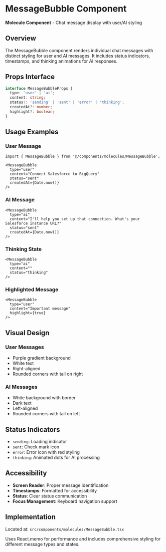 # MessageBubble Component

**Molecule Component** - Chat message display with user/AI styling

## Overview

The MessageBubble component renders individual chat messages with distinct styling for user and AI messages. It includes status indicators, timestamps, and thinking animations for AI responses.

## Props Interface

```typescript
interface MessageBubbleProps {
  type: 'user' | 'ai';
  content: string;
  status?: 'sending' | 'sent' | 'error' | 'thinking';
  createdAt?: number;
  highlight?: boolean;
}
```

## Usage Examples

### User Message
```tsx
import { MessageBubble } from '@/components/molecules/MessageBubble';

<MessageBubble 
  type="user"
  content="Connect Salesforce to BigQuery"
  status="sent"
  createdAt={Date.now()}
/>
```

### AI Message
```tsx
<MessageBubble 
  type="ai"
  content="I'll help you set up that connection. What's your Salesforce instance URL?"
  status="sent"
  createdAt={Date.now()}
/>
```

### Thinking State
```tsx
<MessageBubble 
  type="ai"
  content=""
  status="thinking"
/>
```

### Highlighted Message
```tsx
<MessageBubble 
  type="user"
  content="Important message"
  highlight={true}
/>
```

## Visual Design

### User Messages
- Purple gradient background
- White text
- Right-aligned
- Rounded corners with tail on right

### AI Messages  
- White background with border
- Dark text
- Left-aligned
- Rounded corners with tail on left

## Status Indicators

- `sending`: Loading indicator
- `sent`: Check mark icon
- `error`: Error icon with red styling
- `thinking`: Animated dots for AI processing

## Accessibility

- **Screen Reader**: Proper message identification
- **Timestamps**: Formatted for accessibility
- **Status**: Clear status communication
- **Focus Management**: Keyboard navigation support

## Implementation

Located at: `src/components/molecules/MessageBubble.tsx`

Uses React.memo for performance and includes comprehensive styling for different message types and states.
